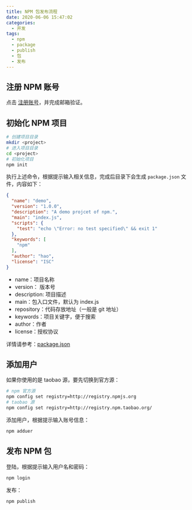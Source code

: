 ```yaml
---
title: NPM 包发布流程
date: 2020-06-06 15:47:02
categories:
  - 开发
tags: 
  - npm
  - package
  - publish
  - 包
  - 发布
---
```

## 注册 NPM 账号

点击 [注册账号](https://www.npmjs.com/signup)，并完成邮箱验证。

## 初始化 NPM 项目

```sh
# 创建项目目录
mkdir <project>
# 进入项目目录
cd <project>
# 初始化项目
npm init
```

执行上述命令，根据提示输入相关信息，完成后目录下会生成 `package.json` 文件，内容如下：

```json
{
  "name": "demo",
  "version": "1.0.0",
  "description": "A demo projcet of npm.",
  "main": "index.js",
  "scripts": {
    "test": "echo \"Error: no test specified\" && exit 1"
  },
  "keywords": [
    "npm"
  ],
  "author": "hao",
  "license": "ISC"
}
```

- name：项目名称
- version： 版本号
- description: 项目描述
- main：包入口文件，默认为 index.js
- repository：代码存放地址（一般是 git 地址）
- keywords：项目关键字，便于搜索
- author：作者
- license：授权协议

详情请参考：[package.json](https://docs.npmjs.com/files/package.json)

## 添加用户

如果你使用的是 taobao 源，要先切换到官方源：

```sh
# npm 官方源
npm config set registry=http://registry.npmjs.org
# taobao 源
npm config set registry=http://registry.npm.taobao.org/
```

添加用户，根据提示输入账号信息：

```sh
npm adduer
```

## 发布 NPM 包

登陆，根据提示输入用户名和密码：

```sh
npm login
```

发布：

```sh
npm publish
```
